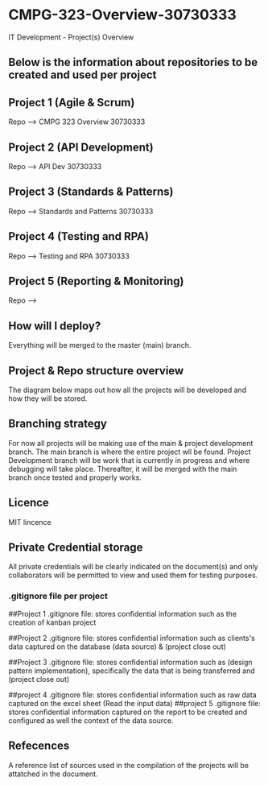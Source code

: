 # CMPG-323-Overview-30730333
IT Development - Project(s) Overview

## Below is the information about repositories to be created and used per project


## Project 1 (Agile & Scrum)
  Repo --> CMPG 323 Overview 30730333
  
## Project 2 (API Development)
  Repo --> API Dev 30730333
  
## Project 3 (Standards & Patterns)
  Repo --> Standards and Patterns 30730333
  
 ## Project 4 (Testing and RPA)
  Repo --> Testing and RPA 30730333
  
 ## Project 5 (Reporting & Monitoring)
  Repo -->
  
  
  ## How will I deploy?
  Everything will be merged to the master (main) branch.
  ## Project & Repo structure overview
  The diagram below maps out how all the projects will be developed and how they will be stored.
 
  
  ## Branching strategy
  For now all projects will be making use of the main & project development branch. The main branch is where the entire project wll be found. Project Development branch will be work that is currently in progress and where debugging will take place. Thereafter, it will be merged with the main branch once tested and properly works.
  
  ## Licence
  MIT lincence 
  
  ## Private Credential storage
  All private credentials will be clearly indicated on the document(s) and only collaborators will be permitted to view and used them for testing purposes.
  
  ### .gitignore file per project 
  ##Project 1
  .gitignore file: stores confidential information such as the creation of kanban project 
  
  ##Project 2
  .gitignore file: stores confidential information such as clients's data captured on the database (data source) & (project close out)
  
  ##Project 3
  .gitignore file: stores confidential information such as (design pattern implementation), specifically the data that is being transferred and (project close out)
  
  ##project 4
  .gitignore file: stores confidential information such as raw data captured on the excel sheet (Read the input data)
  ##project 5
  .gitignore file: stores confidential information captured on the report to be created and configured as well the context of the data source.
  
  ## Refecences
  A reference list of sources used in the compilation of the projects will be attatched in the document.
 
